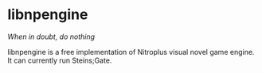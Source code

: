 libnpengine
===========

*When in doubt, do nothing*

libnpengine is a free implementation of Nitroplus visual novel game engine.
It can currently run Steins;Gate.
